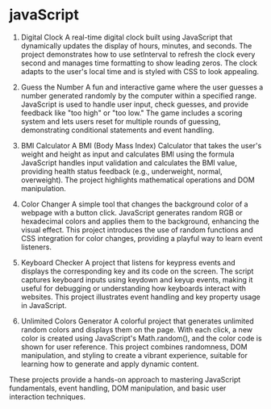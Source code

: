 # javaScript

1. Digital Clock
A real-time digital clock built using JavaScript that dynamically updates the display of hours, minutes, and seconds. The project demonstrates how to use setInterval to refresh the clock every second and manages time formatting to show leading zeros. The clock adapts to the user's local time and is styled with CSS to look appealing.

2. Guess the Number
A fun and interactive game where the user guesses a number generated randomly by the computer within a specified range. JavaScript is used to handle user input, check guesses, and provide feedback like "too high" or "too low." The game includes a scoring system and lets users reset for multiple rounds of guessing, demonstrating conditional statements and event handling.

3. BMI Calculator
A BMI (Body Mass Index) Calculator that takes the user's weight and height as input and calculates BMI using the formula JavaScript handles input validation and calculates the BMI value, providing health status feedback (e.g., underweight, normal, overweight). The project highlights mathematical operations and DOM manipulation.

4. Color Changer
A simple tool that changes the background color of a webpage with a button click. JavaScript generates random RGB or hexadecimal colors and applies them to the background, enhancing the visual effect. This project introduces the use of random functions and CSS integration for color changes, providing a playful way to learn event listeners.

5. Keyboard Checker
A project that listens for keypress events and displays the corresponding key and its code on the screen. The script captures keyboard inputs using keydown and keyup events, making it useful for debugging or understanding how keyboards interact with websites. This project illustrates event handling and key property usage in JavaScript.

6. Unlimited Colors Generator
A colorful project that generates unlimited random colors and displays them on the page. With each click, a new color is created using JavaScript's Math.random(), and the color code is shown for user reference. This project combines randomness, DOM manipulation, and styling to create a vibrant experience, suitable for learning how to generate and apply dynamic content.

These projects provide a hands-on approach to mastering JavaScript fundamentals, event handling, DOM manipulation, and basic user interaction techniques.
